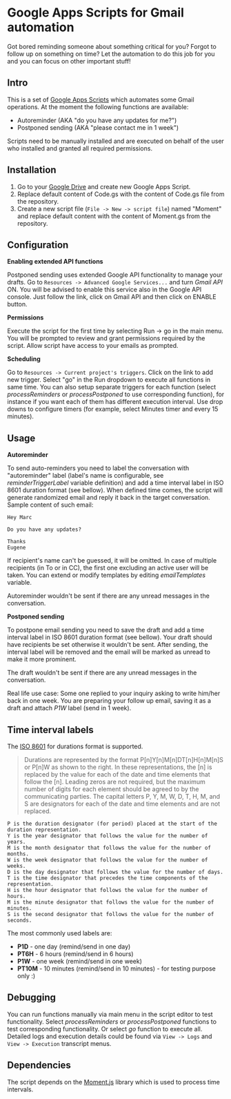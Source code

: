 # Google Apps Scripts for Gmail automation

Got bored reminding someone about something critical for you? Forgot to follow up on something on time? Let the automation to do this job for you and you can focus on other important stuff!

Intro
-----
This is a set of [Google Apps Scripts](https://developers.google.com/apps-script/) which automates some Gmail operations.
At the moment the following functions are available:
- Autoreminder (AKA "do you have any updates for me?")
- Postponed sending (AKA "please contact me in 1 week")

Scripts need to be manually installed and are executed on behalf of the user who installed and granted all required permissions.

Installation
------
1. Go to your [Google Drive](https://drive.google.com/drive/) and create new Google Apps Script.
2. Replace default content of Code.gs with the content of Code.gs file from the repository.
3. Create a new script file (`File -> New -> script file`) named "Moment" and replace default content with the content of Moment.gs from the repository.

Configuration
------
**Enabling extended API functions**

Postponed sending uses extended Google API functionality to manage your drafts. Go to `Resources -> Advanced Google Services...` and turn _Gmail API_ ON. 
You will be advised to enable this service also in the Google API console. Just follow the link, click on Gmail API and then click on ENABLE button.

**Permissions**

Execute the script for the first time by selecting Run -> go in the main menu. You will be prompted to review and grant permissions required by the script. Allow script have access to your emails as prompted.

**Scheduling**

Go to `Resources -> Current project's triggers`. Click on the link to add new trigger. Select "go" in the Run dropdown to execute all functions in same time.
You can also setup separate triggers for each function (select _processReminders_ or _processPostponed_ to use corresponding function), for instance if you want each of them has different execution interval.
Use drop downs to configure timers (for example, select Minutes timer and every 15 minutes).

Usage
------
**Autoreminder**

To send auto-reminders you need to label the conversation with "autoreminder" label (label's name is configurable, see _reminderTriggerLabel_ variable definition) and add a time interval label in ISO 8601 duration format (see bellow).
When defined time comes, the script will generate randomized email and reply it back in the target conversation.
Sample content of such email:
```
Hey Marc

Do you have any updates?

Thanks
Eugene
```
If recipient's name can't be guessed, it will be omitted.
In case of multiple recipients (in To or in CC), the first one excluding an active user will be taken.
You can extend or modify templates by editing _emailTemplates_ variable.

Autoreminder wouldn't be sent if there are any unread messages in the conversation.

**Postponed sending**

To postpone email sending you need to save the draft and add a time interval label in ISO 8601 duration format (see bellow).
Your draft should have recipients be set otherwise it wouldn't be sent.
After sending, the interval label will be removed and the email will be marked as unread to make it more prominent.

The draft wouldn't be sent if there are any unread messages in the conversation.

Real life use case:
Some one replied to your inquiry asking to write him/her back in one week. You are preparing your follow up email, saving it as a draft and attach *P1W* label (send in 1 week).  

Time interval labels
------
The [ISO 8601](https://en.wikipedia.org/wiki/ISO_8601#Durations) for durations format is supported.
>Durations are represented by the format P[n]Y[n]M[n]DT[n]H[n]M[n]S or P[n]W as shown to the right. In these representations, the [n] is replaced by the value for each of the date and time elements that follow the [n]. Leading zeros are not required, but the maximum number of digits for each element should be agreed to by the communicating parties. The capital letters P, Y, M, W, D, T, H, M, and S are designators for each of the date and time elements and are not replaced.
```
P is the duration designator (for period) placed at the start of the duration representation.
Y is the year designator that follows the value for the number of years.
M is the month designator that follows the value for the number of months.
W is the week designator that follows the value for the number of weeks.
D is the day designator that follows the value for the number of days.
T is the time designator that precedes the time components of the representation.
H is the hour designator that follows the value for the number of hours.
M is the minute designator that follows the value for the number of minutes.
S is the second designator that follows the value for the number of seconds.
```

The most commonly used labels are:
- **P1D** - one day (remind/send in one day)
- **PT6H** - 6 hours (remind/send in 6 hours)
- **P1W** - one week (remind/send in one week)
- **PT10M** - 10 minutes (remind/send in 10 minutes) - for testing purpose only :)

Debugging
------
You can run functions manually via main menu in the script editor to test functionality. Select *processReminders* or *processPostponed* functions to test corresponding functionality. Or select *go* function to execute all.
Detailed logs and execution details could be found via `View -> Logs` and `View -> Execution` transcript menus.

Dependencies
------
The script depends on the [Moment.js](https://momentjs.com) library which is used to process time intervals.
